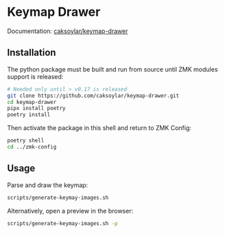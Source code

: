 # Keymap Drawer

Documentation: [caksoylar/keymap-drawer](https://github.com/caksoylar/keymap-drawer)

## Installation

The python package must be built and run from source until ZMK modules support
is released:

```bash
# Needed only until > v0.17 is released
git clone https://github.com/caksoylar/keymap-drawer.git
cd keymap-drawer
pipx install poetry
poetry install
````

Then activate the package in this shell and return to ZMK Config:

```bash
poetry shell
cd ../zmk-config
```

## Usage

Parse and draw the keymap:

```bash
scripts/generate-keymay-images.sh
```

Alternatively, open a preview in the browser:

```bash
scripts/generate-keymay-images.sh -p
```
